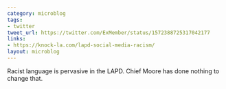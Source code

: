 ```yaml
---
category: microblog
tags:
- twitter
tweet_url: https://twitter.com/ExMember/status/1572388725317042177
links:
- https://knock-la.com/lapd-social-media-racism/
layout: microblog
---
```

Racist language is pervasive in the LAPD. Chief Moore has done nothing to change that.

